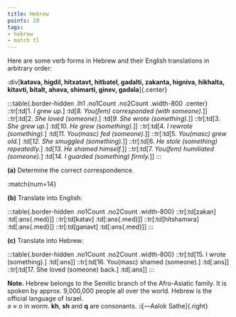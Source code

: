 ```yaml
---
title: Hebrew
points: 20
tags:
- hebrew 
- match tl 
---
```


Here are some verb forms in Hebrew and their English translations
in arbitrary order:

:div[**katəva, higdil, hitxatavt, hitbatel, gadalti, zakanta, higniva, hikhalta, kitavti, bitalt, ahəva, shimarti, ginev, gadəla**]{.center}

:::table{.border-hidden .lh1 .no1Count .no2Count .width-800 .center}
::tr[:td[1. *I grew up.*] :td[*8. You(fem) corresponded (with someone).*]]
::tr[:td[2. *She loved (someone).*] :td[*9. She wrote (something).*]]
::tr[:td[3. *She grew up.*] :td[*10. He grew (something).*]]
::tr[:td[4. *I rewrote (something).*] :td[*11. You(masc) fed (someone).*]]
::tr[:td[5. *You(masc) grew old.*] :td[*12. She smuggled (something).*]]
::tr[:td[6. *He stole (something) repeatedly.*] :td[*13. He shamed himself.*]]
::tr[:td[7. *You(fem) humiliated (someone).*] :td[*14. I guarded (something) firmly.*]]
:::

**(a)** Determine the correct correspondence.

:match{num=14}

**(b)** Translate into English:

:::table{.border-hidden .no1Count .no2Count .width-800}
::tr[:td[zakan] :td[:ans{.med}]]
::tr[:td[katav] :td[:ans{.med}]]
::tr[:td[hitshaməra] :td[:ans{.med}]]
::tr[:td[ganavt] :td[:ans{.med}]]
:::

**(c)** Translate into Hebrew:

:::table{.border-hidden .no1Count .no2Count .width-800}
::tr[:td[15. I wrote (something).] :td[:ans]]
::tr[:td[16. You(masc) shamed (someone).] :td[:ans]]
::tr[:td[17. She loved (someone) back.] :td[:ans]]
:::

**Note.** Hebrew belongs to the Semitic branch of the Afro-Asiatic family. It is spoken by approx.
9,000,000 people all over the world. Hebrew is the official language of Israel.
<br>*ə ≈ o* in *worm*. **kh**, **sh** and **q** are consonants. :i[—Aalok Sathe]{.right}